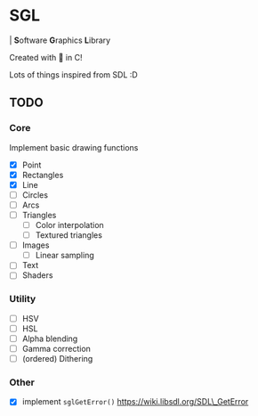 # SGL

| **S**oftware **G**raphics **L**ibrary

Created with 🤕 in C!

Lots of things inspired from SDL :D

## TODO

### Core

Implement basic drawing functions

* [x] Point
* [x] Rectangles
* [x] Line
* [ ] Circles
* [ ] Arcs
* [ ] Triangles
	* [ ] Color interpolation
	* [ ] Textured triangles
* [ ] Images
	* [ ] Linear sampling
* [ ] Text
* [ ] Shaders

### Utility

* [ ] HSV
* [ ] HSL
* [ ] Alpha blending
* [ ] Gamma correction
* [ ] (ordered) Dithering

### Other

* [x] implement `sglGetError()` https://wiki.libsdl.org/SDL\_GetError

